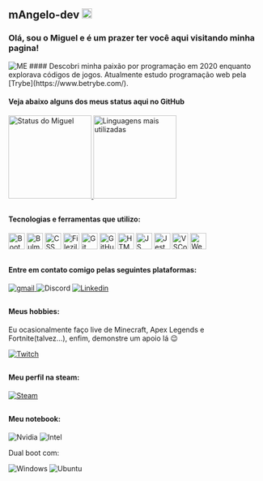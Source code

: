 ## mAngelo-dev <img height="20em" src="https://u3r3f6s2.rocketcdn.me/wp-content/uploads/2020/12/main_logo-e1621602371409.png">

### Olá, sou o Miguel e é um prazer ter você aqui visitando minha pagina!
<img src="https://imgur.com/a/lHqsJEi" alt='ME'>
#### Descobri minha paixão por programação em 2020 enquanto explorava códigos de jogos. Atualmente estudo programação web pela [Trybe](https://www.betrybe.com/).

#### Veja abaixo alguns dos meus status aqui no GitHub

<div>
    <a href="https://github.com/mAngelo-dev">
        <img height="164em" src="https://github-readme-stats.vercel.app/api?username=mAngelo-dev&count_private=true&show_icons=true&include_all_commits=true&theme=react&custom_title=Meu%20status%20no%20GitHub%0A%0A" alt="Status do Miguel"/>
        <img height="164em" src="https://github-readme-stats.vercel.app/api/top-langs/?username=mAngelo-dev&layout=compact&theme=react&card_width=244&custom_title=Linguagens" alt="Linguagens mais utilizadas">
    </a>
</div>

##  

#### Tecnologias e ferramentas que utilizo:

<div>
    <img width="32px" src="https://cdn.jsdelivr.net/gh/devicons/devicon/icons/bootstrap/bootstrap-original.svg" alt="Bootstrap"/>
    <img width="32px" src="https://cdn.jsdelivr.net/gh/devicons/devicon/icons/bulma/bulma-plain.svg" alt="Bulma"/>
    <img width="32px" src="https://cdn.jsdelivr.net/gh/devicons/devicon/icons/css3/css3-original.svg" alt="CSS"/>
    <img width="32px" src="https://cdn.jsdelivr.net/gh/devicons/devicon/icons/filezilla/filezilla-plain.svg" alt="Filezilla"/> 
    <img width="32px" src="https://cdn.jsdelivr.net/gh/devicons/devicon/icons/git/git-original.svg" alt="Git"/>
    <img width="32px" src="https://cdn.jsdelivr.net/gh/devicons/devicon/icons/github/github-original.svg" alt="GitHub"/>
    <img width="32px" src="https://cdn.jsdelivr.net/gh/devicons/devicon/icons/html5/html5-original.svg" alt="HTML"/>
    <img width="32px" src="https://cdn.jsdelivr.net/gh/devicons/devicon/icons/javascript/javascript-original.svg" alt="JS"/>
    <img width="32px" src="https://cdn.jsdelivr.net/gh/devicons/devicon/icons/jest/jest-plain.svg" alt="Jest"/>
    <img width="32px" src="https://cdn.jsdelivr.net/gh/devicons/devicon/icons/visualstudio/visualstudio-plain.svg" alt="VSCode"/>
    <img width="32px" src="https://upload.wikimedia.org/wikipedia/commons/thumb/c/c0/WebStorm_Icon.svg/1024px-WebStorm_Icon.svg.png" alt="WebStorm"/>
</div>

##  

#### Entre em contato comigo pelas seguintes plataformas:

<div>
    <a href="mailto:m.angelodev@gmail.com">
	    <img src="https://img.shields.io/badge/Gmail-D14836?style=for-the-badge&logo=gmail&logoColor=white" alt="gmail"/>
    </a>
    <img src="https://img.shields.io/badge/Discord%3A%20nctisz%236969-7289DA?style=for-the-badge&logo=discord&logoColor=white" alt="Discord"/>
    <a href="https://www.linkedin.com/in/marsprog/">
        <img src="https://img.shields.io/badge/LinkedIn-0077B5?style=for-the-badge&logo=linkedin&logoColor=white" alt="Linkedin"/>
    </a>
</div>

##

#### Meus hobbies:

<p>Eu ocasionalmente faço live de Minecraft, Apex Legends e Fortnite(talvez...), enfim, demonstre um apoio lá 😉</p>
<div>
    <a href="https://www.twitch.tv/nctisz">
        <img src="https://img.shields.io/badge/Twitch-9146FF?style=for-the-badge&logo=twitch&logoColor=white" alt="Twitch"/>
    </a>
</div>

##

#### Meu perfil na steam:

<div>
    <a href="https://steamcommunity.com/id/nctisz">
        <img src="https://img.shields.io/badge/Steam-000000?style=for-the-badge&logo=steam&logoColor=white" alt="Steam">
    </a>
</div>

##

#### Meu notebook:

<div style="display: inline-block" >
    <img src="https://img.shields.io/badge/NVIDIA-GTX_1050-76B900?style=for-the-badge&logo=nvidia&logoColor=white" alt="Nvidia">
    <img src="https://img.shields.io/badge/Intel-Core_i7_7700HQ-0071C5?style=for-the-badge&logo=intel&logoColor=white" alt="Intel">
    <p> Dual boot com:</p>
    <img src="https://img.shields.io/badge/Windows-10-0078D6?style=for-the-badge&logo=windows&logoColor=white" alt="Windows">
    <img src="https://img.shields.io/badge/Ubuntu-22.04LTS-E95420?style=for-the-badge&logo=ubuntu&logoColor=white" alt="Ubuntu">
</div>







